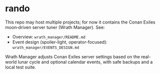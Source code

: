 # rando

This repo may host multiple projects; for now it contains the Conan Exiles moon‑driven server tuner (Wrath Manager). See:

- Overview: `wrath_manager/README.md`
- Event design (spoiler-light, operator-focused): `wrath_manager/EVENTS_DESIGN.md`

Wrath Manager adjusts Conan Exiles server settings based on the real-world lunar cycle and optional calendar events, with safe backups and a local test suite.
